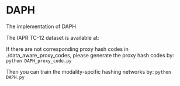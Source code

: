 # DAPH
The implementation of DAPH


The IAPR TC-12 dataset is available at:

If there are not corresponding proxy hash codes in ./data_aware_proxy_codes, please generate the proxy hash codes by:
```python DAPH_proxy_code.py```

Then you can train the modality-spcific hashing networks by:
```python DAPH.py```
